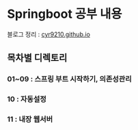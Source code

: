 # Springboot 공부 내용
블로그 정리 : [cyr9210.github.io](cyr9210.github.io)

##  목차별 디렉토리 

### 01~09 : 스프링 부트 시작하기, 의존성관리

### 10 : 자동설정

### 11 : 내장 웹서버




